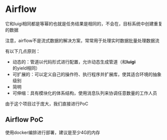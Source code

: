 # Airflow

它和luigi相同都是等幂的也就是任务结果是相同的，不会在，目标系统中创建重复的数据

注意，airflow不是流式数据的解决方案，常常用于处理实时数据批量处理数据流

有以下几点原则：

- 动态的：管道以代码形式进行配置，允许动态生成管道（和**luigi**的yield相同）
- 可扩展的：可以定义自己的操作符、执行程序并扩展库，使其适合环境的抽象级别
- 简明
- 可伸缩：具有模块化的体系结构，使用消息队列来协调任意数量的工作人员

由于这个项目过于庞大，我们直接进行PoC

## Airflow PoC

使用docker编排进行部署，建议是至少4G的内存

